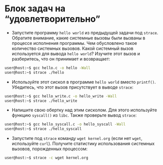 # Блок задач на “удовлетворительно”

+ Запустите программу `hello world` из предыдущей задачи под `strace`. Обратите внимание, какие системные вызовы были вызваны в процессе исполнения программы. Чем обусловлено такое количество системных вызовов. Какой системный вызов используется для вывода `hello world`? Изучите этот вызов и разберитесь, что он принимает и возвращает:

```bash
user@host:~$ gcc hello.c -o hello -Wall
user@host:~$ strace ./hello
```

+ Используйте этот сискол в программе `hello world` вместо `printf()`. Убедитесь, что этот вызов присутствует в выводе `strace`:

```bash
user@host:~$ gcc hello_write.c -o hello_write -Wall
user@host:~$ strace ./hello_write
```

+ Напишите свою обертку над этим сисколом. Для этого используйте функцию `syscall()` из `libc`. Также проверьте вывод
`strace`:

```bash
user@host:~$ gcc hello_syscall.c -o hello_syscall -Wall
user@host:~$ strace ./hello_syscall
```

+ Запустите под `strace` команду `wget kernel.org` (если нет `wget`, используйте `curl`). Получите статистику использования системных вызовов, порожденных процессом:

```bash
user@host:~$ strace -c wget kernel.org
```
